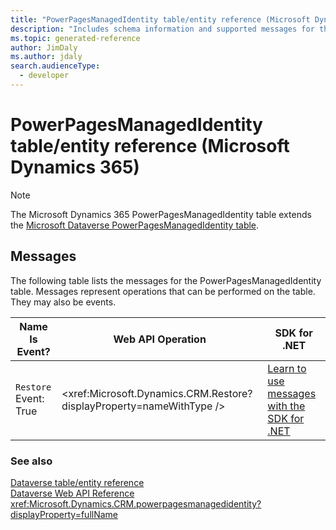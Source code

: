 ```yaml
---
title: "PowerPagesManagedIdentity table/entity reference (Microsoft Dynamics 365)"
description: "Includes schema information and supported messages for the PowerPagesManagedIdentity table/entity with Microsoft Dynamics 365."
ms.topic: generated-reference
author: JimDaly
ms.author: jdaly
search.audienceType: 
  - developer
---
```


# PowerPagesManagedIdentity table/entity reference (Microsoft Dynamics 365)



> [!NOTE]
> The Microsoft Dynamics 365 PowerPagesManagedIdentity table extends the [Microsoft Dataverse PowerPagesManagedIdentity table](/power-apps/developer/data-platform/reference/entities/powerpagesmanagedidentity).


## Messages

The following table lists the messages for the PowerPagesManagedIdentity table.
Messages represent operations that can be performed on the table. They may also be events.

| Name <br />Is Event? |Web API Operation |SDK for .NET |
| ---- | ----- |----- |
| `Restore`<br />Event: True |<xref:Microsoft.Dynamics.CRM.Restore?displayProperty=nameWithType /> |[Learn to use messages with the SDK for .NET](/power-apps/developer/data-platform/org-service/use-messages)|





### See also

[Dataverse table/entity reference](/power-apps/developer/data-platform/reference/about-entity-reference)  
[Dataverse Web API Reference](/power-apps/developer/data-platform/webapi/reference/about)   
<xref:Microsoft.Dynamics.CRM.powerpagesmanagedidentity?displayProperty=fullName>

